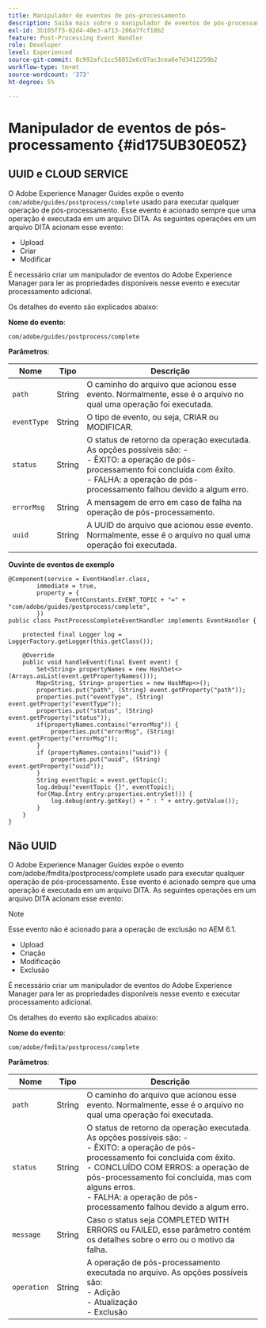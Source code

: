 ```yaml
---
title: Manipulador de eventos de pós-processamento
description: Saiba mais sobre o manipulador de eventos de pós-processamento
exl-id: 3b105ff5-02d4-40e3-a713-206a7fcf18b2
feature: Post-Processing Event Handler
role: Developer
level: Experienced
source-git-commit: 8c992afc1cc56052e6c07ac3cea6e7d3412259b2
workflow-type: tm+mt
source-wordcount: '373'
ht-degree: 5%

---
```


# Manipulador de eventos de pós-processamento {#id175UB30E05Z}

## UUID e CLOUD SERVICE

O Adobe Experience Manager Guides expõe o evento `com/adobe/guides/postprocess/complete` usado para executar qualquer operação de pós-processamento. Esse evento é acionado sempre que uma operação é executada em um arquivo DITA. As seguintes operações em um arquivo DITA acionam esse evento:

- Upload
- Criar
- Modificar


É necessário criar um manipulador de eventos do Adobe Experience Manager para ler as propriedades disponíveis nesse evento e executar processamento adicional.

Os detalhes do evento são explicados abaixo:

**Nome do evento**:

```
com/adobe/guides/postprocess/complete 
```

**Parâmetros**:

| Nome | Tipo | Descrição |
|----|----|-----------|
| `path` | String | O caminho do arquivo que acionou esse evento. Normalmente, esse é o arquivo no qual uma operação foi executada. |
| `eventType` | String | O tipo de evento, ou seja, CRIAR ou MODIFICAR. |
| `status` | String | O status de retorno da operação executada. As opções possíveis são: - <br>- ÊXITO: a operação de pós-processamento foi concluída com êxito. <br>- FALHA: a operação de pós-processamento falhou devido a algum erro. |
| `errorMsg` | String | A mensagem de erro em caso de falha na operação de pós-processamento. |
| `uuid` | String | A UUID do arquivo que acionou esse evento. Normalmente, esse é o arquivo no qual uma operação foi executada. |

**Ouvinte de eventos de exemplo**


```
@Component(service = EventHandler.class,
        immediate = true,
        property = {
                EventConstants.EVENT_TOPIC + "=" + "com/adobe/guides/postprocess/complete",
        })
public class PostProcessCompleteEventHandler implements EventHandler {

    protected final Logger log = LoggerFactory.getLogger(this.getClass());

    @Override
    public void handleEvent(final Event event) {
        Set<String> propertyNames = new HashSet<>(Arrays.asList(event.getPropertyNames()));
        Map<String, String> properties = new HashMap<>();
        properties.put("path", (String) event.getProperty("path"));
        properties.put("eventType", (String) event.getProperty("eventType"));
        properties.put("status", (String) event.getProperty("status"));
        if(propertyNames.contains("errorMsg")) {
            properties.put("errorMsg", (String) event.getProperty("errorMsg"));
        }
        if (propertyNames.contains("uuid")) {
            properties.put("uuid", (String) event.getProperty("uuid"));
        }
        String eventTopic = event.getTopic();
        log.debug("eventTopic {}", eventTopic);
        for(Map.Entry entry:properties.entrySet()) {
            log.debug(entry.getKey() + " : " + entry.getValue());
        }
    }
}
```

## Não UUID


O Adobe Experience Manager Guides expõe o evento com/adobe/fmdita/postprocess/complete usado para executar qualquer operação de pós-processamento. Esse evento é acionado sempre que uma operação é executada em um arquivo DITA. As seguintes operações em um arquivo DITA acionam esse evento:

>[!NOTE]
>
> Esse evento não é acionado para a operação de exclusão no AEM 6.1.

- Upload
- Criação
- Modificação
- Exclusão

É necessário criar um manipulador de eventos do Adobe Experience Manager para ler as propriedades disponíveis nesse evento e executar processamento adicional.

Os detalhes do evento são explicados abaixo:

**Nome do evento**:

```
com/adobe/fmdita/postprocess/complete 
```

**Parâmetros**:

| Nome | Tipo | Descrição |
|----|----|-----------|
| `path` | String | O caminho do arquivo que acionou esse evento. Normalmente, esse é o arquivo no qual uma operação foi executada. |
| `status` | String | O status de retorno da operação executada. As opções possíveis são: - <br>- ÊXITO: a operação de pós-processamento foi concluída com êxito. <br>- CONCLUÍDO COM ERROS: a operação de pós-processamento foi concluída, mas com alguns erros. <br>- FALHA: a operação de pós-processamento falhou devido a algum erro. |
| `message` | String | Caso o status seja COMPLETED WITH ERRORS ou FAILED, esse parâmetro contém os detalhes sobre o erro ou o motivo da falha. |
| `operation` | String | A operação de pós-processamento executada no arquivo. As opções possíveis são:<br>- Adição <br>- Atualização <br>- Exclusão |

